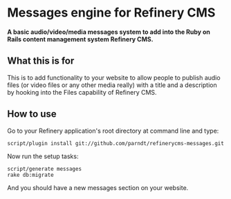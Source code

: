 # Messages engine for Refinery CMS

__A basic audio/video/media messages system to add into the Ruby on Rails content management system Refinery CMS.__

## What this is for

This is to add functionality to your website to allow people to publish audio files (or video files or any other media really) with a title and a description by hooking into the Files capability of Refinery CMS.

## How to use

Go to your Refinery application's root directory at command line and type:

	script/plugin install git://github.com/parndt/refinerycms-messages.git

Now run the setup tasks:

	script/generate messages
	rake db:migrate

And you should have a new messages section on your website.
